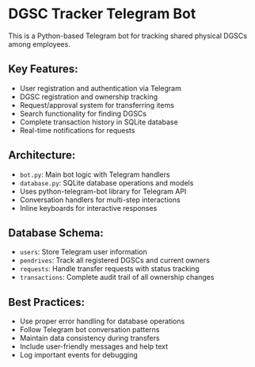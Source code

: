 <!-- Use this file to provide workspace-specific custom instructions to Copilot. For more details, visit https://code.visualstudio.com/docs/copilot/copilot-customization#_use-a-githubcopilotinstructionsmd-file -->

# DGSC Tracker Telegram Bot

This is a Python-based Telegram bot for tracking shared physical DGSCs among employees.

## Key Features:
- User registration and authentication via Telegram
- DGSC registration and ownership tracking
- Request/approval system for transferring items
- Search functionality for finding DGSCs
- Complete transaction history in SQLite database
- Real-time notifications for requests

## Architecture:
- `bot.py`: Main bot logic with Telegram handlers
- `database.py`: SQLite database operations and models
- Uses python-telegram-bot library for Telegram API
- Conversation handlers for multi-step interactions
- Inline keyboards for interactive responses

## Database Schema:
- `users`: Store Telegram user information
- `pendrives`: Track all registered DGSCs and current owners
- `requests`: Handle transfer requests with status tracking
- `transactions`: Complete audit trail of all ownership changes

## Best Practices:
- Use proper error handling for database operations
- Follow Telegram bot conversation patterns
- Maintain data consistency during transfers
- Include user-friendly messages and help text
- Log important events for debugging
